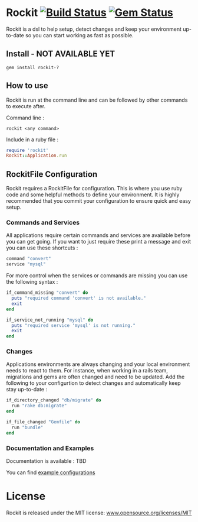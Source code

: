 # Rockit [![Build Status](https://secure.travis-ci.org/bwillis/rockit.png?branch=master)](http://travis-ci.org/bwillis/rockit) [![Gem Status](https://gemnasium.com/bwillis/rockit.png?travis)](https://gemnasium.com/bwillis/rockit)

Rockit is a dsl to help setup, detect changes and keep your environment up-to-date so you can start working as fast as possible.

## Install - NOT AVAILABLE YET

```gem install rockit-?```

## How to use

Rockit is run at the command line and can be followed by other commands to execute after.

Command line :

```rockit <any command>```

Include in a ruby file :

```ruby
require 'rockit'
Rockit::Application.run
```

## RockitFile Configuration

Rockit requires a RockitFile for configuration. This is where you use ruby code and some helpful methods to define your environment. It is highly recommended that you commit your configuration to ensure quick and easy setup.

### Commands and Services

All applications require certain commands and services are available before you can get going. If you want to just require these print a message and exit you can use these shortcuts :

```ruby
command "convert"
service "mysql"
```

For more control when the services or commands are missing you can use the following syntax :

```ruby
if_command_missing "convert" do
  puts "required command 'convert' is not available."
  exit
end

if_service_not_running "mysql" do
  puts "required service 'mysql' is not running."
  exit
end
```

### Changes

Applications environments are always changing and your local environment needs to react to them. For instance, when working in a rails team, migrations and gems are often changed and need to be updated. Add the following to your configurtion to detect changes and automatically keep stay up-to-date :

```ruby
if_directory_changed "db/migrate" do
  run "rake db:migrate"
end

if_file_changed "Gemfile" do
  run "bundle"
end
```

### Documentation and Examples

Documentation is available : TBD

You can find [example configurations](http://github.com/bwillis/rockit/blob/master/example/Rockitfile)

# License

Rockit is released under the MIT license: www.opensource.org/licenses/MIT